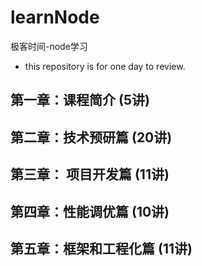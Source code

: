 # learnNode
极客时间-node学习

- this repository is for one day to review. 

## 第一章：课程简介 (5讲)

## 第二章：技术预研篇 (20讲)

## 第三章： 项目开发篇 (11讲)

## 第四章：性能调优篇 (10讲)

## 第五章：框架和工程化篇 (11讲)
